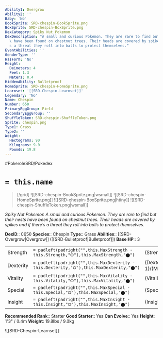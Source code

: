 ```yaml
---
Ability1: Overgrow
Ability2: ''
Baby: 'No'
BookSprite: SRD-chespin-BookSprite.png
BoxSprite: SRD-chespin-BoxSprite.png
DexCategory: Spiky Nut Pokemon
DexDescription: "A small and curious Pokemon. They are rare to find but their nests\
  \ have been found on chestnut trees. Their heads are covered by spikes and if there\u2019\
  s a threat they roll into balls to protect themselves."
EventAbilities: ''
GenderType: ''
HasForm: 'No'
Height:
  Deimeters: 4
  Feet: 1.3
  Meters: 0.4
HiddenAbility: Bulletproof
HomeSprite: SRD-chespin-HomeSprite.png
Learnset: '[[SRD-Chespin-Learnset]]'
Legendary: 'No'
Name: Chespin
Number: 650
PrimaryEggGroup: Field
SecondaryEggGroup: ''
ShuffleToken: SRD-chespin-ShuffleToken.png
Sprite: chespin.png
Type1: Grass
Type2: ''
Weight:
  Hectograms: 90
  Kilograms: 9.0
  Pounds: 19.8
---
```


#PokeroleSRD/Pokedex

# `= this.name`

> [!grid]
> ![[SRD-chespin-BookSprite.png|wsmall]]
> ![[SRD-chespin-HomeSprite.png]]
> ![[SRD-chespin-BoxSprite.png|htiny]]
> ![[SRD-chespin-ShuffleToken.png|wsmall]]


*Spiky Nut Pokemon*
*A small and curious Pokemon. They are rare to find but their nests have been found on chestnut trees. Their heads are covered by spikes and if there’s a threat they roll into balls to protect themselves.*

**DexID**:: 0650
**Species**:: Chespin
**Type**:: Grass
**Abilities**:: [[SRD-Overgrow|Overgrow]] ([[SRD-Bulletproof|Bulletproof]])
**Base HP**:: 3

|           |                                                                                        |                                          |
| --------- | -------------------------------------------------------------------------------------- | ---------------------------------------- |
| Strength  | `= padleft(padright("",this.MaxStrength - this.Strength,"⭘"),this.MaxStrength,"⬤")`    | (Strength::2)/(MaxStrength::4)   |
| Dexterity | `= padleft(padright("",this.MaxDexterity - this.Dexterity,"⭘"),this.MaxDexterity,"⬤")` | (Dexterity:: 1)/(MaxDexterity::3) |
| Vitality  | `= padleft(padright("",this.MaxVitality - this.Vitality,"⭘"),this.MaxVitality,"⬤")`    | (Vitality::2)/(MaxVitality::4)   |
| Special   | `= padleft(padright("",this.MaxSpecial - this.Special,"⭘"),this.MaxSpecial,"⬤")`       | (Special::2)/(MaxSpecial::4)     |
| Insight   | `= padleft(padright("",this.MaxInsight - this.Insight,"⭘"),this.MaxInsight,"⬤")`       | (Insight::2)/(MaxInsight::4)     |


**Recommended Rank**:: Starter
**Good Starter**:: Yes
**Can Evolve**:: Yes
**Height**: 1'3" / 0.4m
**Weight**: 19.8lbs / 9.0kg

![[SRD-Chespin-Learnset]]